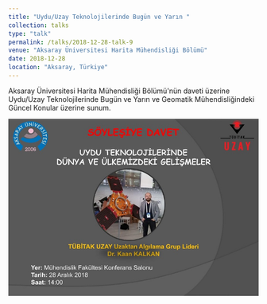 ```yaml
---
title: "Uydu/Uzay Teknolojilerinde Bugün ve Yarın "
collection: talks
type: "talk"
permalink: /talks/2018-12-28-talk-9
venue: "Aksaray Üniversitesi Harita Mühendisliği Bölümü"
date: 2018-12-28
location: "Aksaray, Türkiye"
---
```


Aksaray Üniversitesi Harita Mühendisliği Bölümü'nün daveti üzerine Uydu/Uzay Teknolojilerinde Bugün ve Yarın ve Geomatik Mühendisliğindeki Güncel Konular üzerine sunum.

![Etkinlik Resmi](https://github.com/kalkan/kalkan.github.io/blob/master/images/aksaray.jpg)
